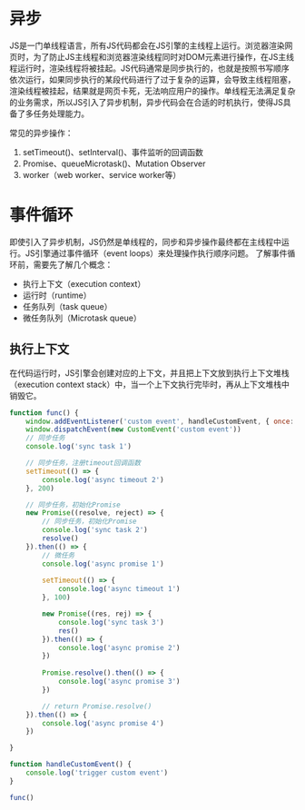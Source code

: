 # 异步
JS是一门单线程语言，所有JS代码都会在JS引擎的主线程上运行。浏览器渲染网页时，为了防止JS主线程和浏览器渲染线程同时对DOM元素进行操作，在JS主线程运行时，渲染线程将被挂起。JS代码通常是同步执行的，也就是按照书写顺序依次运行，如果同步执行的某段代码进行了过于复杂的运算，会导致主线程阻塞，渲染线程被挂起，结果就是网页卡死，无法响应用户的操作。单线程无法满足复杂的业务需求，所以JS引入了异步机制，异步代码会在合适的时机执行，使得JS具备了多任务处理能力。

常见的异步操作：
1. setTimeout()、setInterval()、事件监听的回调函数
2. Promise、queueMicrotask()、Mutation Observer
3. worker（web worker、service worker等）

# 事件循环
即使引入了异步机制，JS仍然是单线程的，同步和异步操作最终都在主线程中运行。JS引擎通过事件循环（event loops）来处理操作执行顺序问题。
了解事件循环前，需要先了解几个概念：
* 执行上下文（execution context）
* 运行时（runtime）
* 任务队列（task queue）
* 微任务队列（Microtask queue）
## 执行上下文
在代码运行时，JS引擎会创建对应的上下文，并且把上下文放到执行上下文堆栈（execution context stack）中，当一个上下文执行完毕时，再从上下文堆栈中销毁它。  







```js
function func() {
    window.addEventListener('custom event', handleCustomEvent, { once: true})
    window.dispatchEvent(new CustomEvent('custom event'))
    // 同步任务
    console.log('sync task 1')

    // 同步任务，注册timeout回调函数
    setTimeout(() => {
        console.log('async timeout 2')
    }, 200)

    // 同步任务，初始化Promise
    new Promise((resolve, reject) => {
        // 同步任务，初始化Promise
        console.log('sync task 2')
        resolve()
    }).then(() => {
        // 微任务
        console.log('async promise 1')
        
        setTimeout(() => {
            console.log('async timeout 1')
        }, 100)

        new Promise((res, rej) => {
            console.log('sync task 3')
            res()
        }).then(() => {
            console.log('async promise 2')
        })
        
        Promise.resolve().then(() => {
            console.log('async promise 3')
        })

        // return Promise.resolve()
    }).then(() => {
        console.log('async promise 4')
    })

}

function handleCustomEvent() {
    console.log('trigger custom event')
}

func()
```